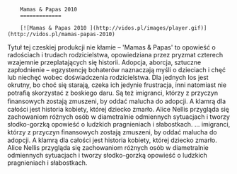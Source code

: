 
        Mamas & Papas 2010 
        =============
        
        [![Mamas & Papas 2010 ](http://vidos.pl/images/player.gif)](http://vidos.pl/mamas-papas-2010)
        
        
 Tytuł tej czeskiej produkcji nie kłamie – 'Mamas & Papas' to opowieść o radościach i trudach rodzicielstwa, opowiedziana przez pryzmat czterech wzajemnie przeplatających się historii. Adopcja, aborcja, sztuczne zapłodnienie – egzystencję bohaterów naznaczają myśli o dzieciach i chęć lub niechęć wobec doświadczenia rodzicielstwa. Dla jednych los jest okrutny, bo choć się starają, czeka ich jedynie frustracja, inni natomiast nie potraﬁą skorzystać z boskiego daru. Są też imigranci, którzy z przyczyn ﬁnansowych zostają zmuszeni, by oddać malucha do adopcji. A klamrą dla całości jest historia kobiety, której dziecko zmarło. Alice Nellis przygląda się zachowaniom różnych osób w diametralnie odmiennych sytuacjach i tworzy słodko-gorzką opowieść o ludzkich pragnieniach i słabostkach.  ... imigranci, którzy z przyczyn ﬁnansowych zostają zmuszeni, by oddać malucha do adopcji. A klamrą dla całości jest historia kobiety, której dziecko zmarło. Alice Nellis przygląda się zachowaniom różnych osób w diametralnie odmiennych sytuacjach i tworzy słodko-gorzką opowieść o ludzkich pragnieniach i słabostkach.
    